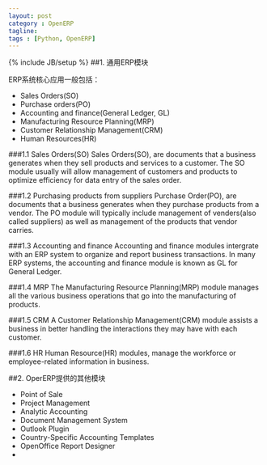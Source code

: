 ```yaml
---
layout: post
category : OpenERP
tagline:
tags : [Python, OpenERP]
---
```

{% include JB/setup %}
##1. 通用ERP模块

ERP系统核心应用一般包括：

* Sales Orders(SO)
* Purchase orders(PO)
* Accounting and finance(General Ledger, GL)
* Manufacturing Resource Planning(MRP)
* Customer Relationship Management(CRM)
* Human Resources(HR)

###1.1 Sales Orders(SO)
Sales Orders(SO), are documents that a business generates when they sell products and services to a customer. The SO module usually will allow management of customers and products to optimize efficiency for data entry of the sales order.

###1.2 Purchasing products from suppliers
Purchase Order(PO), are documents that a business generates when they purchase products from a vendor. The PO module will typically include management of venders(also called suppliers) as well as management of the products that vendor carries.

###1.3 Accounting and finance
Accounting and finance modules intergrate with an ERP
system to organize and report business transactions. In many ERP systems, the accounting and finance module is known as GL for General Ledger.

###1.4 MRP
The Manufacturing Resource Planning(MRP) module manages all the various business operations that go into the manufacturing of products.

###1.5 CRM
A Customer Relationship Management(CRM) module assists a business in better handling the interactions they may have with each customer.

###1.6 HR
Human Resource(HR) modules, manage the workforce or employee-related information in business.

##2. OperERP提供的其他模块

* Point of Sale
* Project Management
* Analytic Accounting
* Document Management System
* Outlook Plugin
* Country-Specific Accounting Templates
* OpenOffice Report Designer
*
